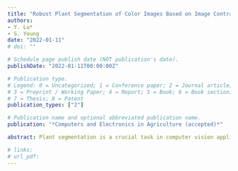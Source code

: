 ```yaml
---
title: "Robust Plant Segmentation of Color Images Based on Image Contrast Optimization"
authors: 
- Y. Lu* 
- S. Young
date: "2022-01-11"
# doi: ""

# Schedule page publish date (NOT publication's date).
publishDate: "2022-01-11T00:00:00Z"

# Publication type.
# Legend: 0 = Uncategorized; 1 = Conference paper; 2 = Journal article;
# 3 = Preprint / Working Paper; 4 = Report; 5 = Book; 6 = Book section;
# 7 = Thesis; 8 = Patent
publication_types: ["2"]

# Publication name and optional abbreviated publication name.
publication: "*Computers and Electronics in Agriculture (accepted)*"

abstract: Plant segmentation is a crucial task in computer vision applications for quantification and classification of plant features. Robust segmentation of plants is challenged by a variety of factors such as unstructured background, variable illumination, and weak plant-background contrast. Existing color indices that are empirically developed in specific applications may not adapt robustly to varying imaging conditions. This study proposes a new method for robust, automatic segmentation of plants from background in color (red-green-blue, RGB) images. This method consists of unconstrained optimization of a linear combination of RGB component images to enhance the contrast between plant and background regions, followed by automatic thresholding of the contrast-enhanced images (CEIs). The validity of this method was demonstrated using five plant image datasets acquired under different field or indoor conditions, with a total of 329 color images as well as ground-truth plant masks. The CEIs along with 10 common index images were evaluated in terms of image contrast and plant segmentation accuracy. The CEIs that were based on the maximized foreground-background separability achieved consistent, substantial improvements in image contrast over the index images, and resulted in an average segmentation accuracy of F1=95%, which is 4% better than the best accuracy obtained by the indices. The index images were found to sensitive to imaging conditions and none of them performed robustly across the datasets. The proposed method is straightforward, easy to implement and can be extended to nonlinear forms of color component combinations or other color spaces and generally useful in plant image analysis for precision agriculture and plant phenotyping.

# links:
# url_pdf: 
---
```

